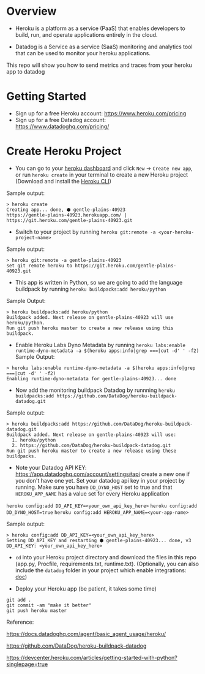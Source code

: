 # Overview
- Heroku is a platform as a service (PaaS) that enables developers to build, run, and operate applications entirely in the cloud.

- Datadog is a Service as a service (SaaS) monitoring and analytics tool that can be used to monitor your heroku applications.

This repo will show you how to send metrics and traces from your heroku app to datadog


# Getting Started
- Sign up for a free Heroku account: https://www.heroku.com/pricing 
- Sign up for a free Datadog account: https://www.datadoghq.com/pricing/ 


# Create Heroku Project
- You can go to your [heroku dashboard](https://dashboard.heroku.com/apps) and click `New` -> `Create new app`, or run `heroku create` in your terminal to create a new Heroku project (Download and install the [Heroku CLI](https://devcenter.heroku.com/articles/heroku-command-line))

Sample output:
```
> heroku create
Creating app... done, ⬢ gentle-plains-40923
https://gentle-plains-40923.herokuapp.com/ | https://git.heroku.com/gentle-plains-40923.git
```


- Switch to your project by running `heroku git:remote -a <your-heroku-project-name>`

Sample output:
```
> heroku git:remote -a gentle-plains-40923
set git remote heroku to https://git.heroku.com/gentle-plains-40923.git
```


- This app is written in Python, so we are going to add the language buildpack by running `heroku buildpacks:add heroku/python`

Sample Output:
```
> heroku buildpacks:add heroku/python
Buildpack added. Next release on gentle-plains-40923 will use heroku/python.
Run git push heroku master to create a new release using this buildpack.
```


- Enable Heroku Labs Dyno Metadata by running `heroku labs:enable runtime-dyno-metadata -a $(heroku apps:info|grep ===|cut -d' ' -f2)`
Sample Output:
```
> heroku labs:enable runtime-dyno-metadata -a $(heroku apps:info|grep ===|cut -d' ' -f2)
Enabling runtime-dyno-metadata for gentle-plains-40923... done
```

- Now add the monitoring buildpack Datadog by runnning `heroku buildpacks:add https://github.com/DataDog/heroku-buildpack-datadog.git`

Sample output:
```
> heroku buildpacks:add https://github.com/DataDog/heroku-buildpack-datadog.git
Buildpack added. Next release on gentle-plains-40923 will use:
  1. heroku/python
  2. https://github.com/DataDog/heroku-buildpack-datadog.git
Run git push heroku master to create a new release using these buildpacks.
```


- Note your Datadog API KEY: https://app.datadoghq.com/account/settings#api create a new one if you don't have one yet.
Set your datadog api key in your project by running. Make sure you have `DD_DYNO_HOST` set to true and that `HEROKU_APP_NAME` has a value set for every Heroku application 

`heroku config:add DD_API_KEY=<your_own_api_key_here>`
`heroku config:add DD_DYNO_HOST=true`
`heroku config:add HEROKU_APP_NAME=<your-app-name>`

Sample output:
```
> heroku config:add DD_API_KEY=<your_own_api_key_here>
Setting DD_API_KEY and restarting ⬢ gentle-plains-40923... done, v3
DD_API_KEY: <your_own_api_key_here>
```



- `cd` into your Heroku project directory and download the files in this repo (app.py, Procfile, requirements.txt, runtime.txt). (Optionally, you can also include the `datadog` folder in your project which enable integrations: [doc](https://github.com/DataDog/heroku-buildpack-datadog#enabling-integrations))


- Deploy your Heroku app (be patient, it takes some time)

```
git add .
git commit -am "make it better"
git push heroku master
```


Reference:

https://docs.datadoghq.com/agent/basic_agent_usage/heroku/ 

https://github.com/DataDog/heroku-buildpack-datadog

https://devcenter.heroku.com/articles/getting-started-with-python?singlepage=true
